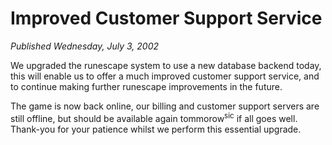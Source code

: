 # Improved Customer Support Service
*Published Wednesday, July 3, 2002*

We upgraded the runescape system to use a new database backend today, this will enable us to offer a much improved customer support service, and to continue making further runescape improvements in the future.

The game is now back online, our billing and customer support servers are still offline, but should be available again tommorow<sup>sic</sup> if all goes well. Thank-you for your patience whilst we perform this essential upgrade.
